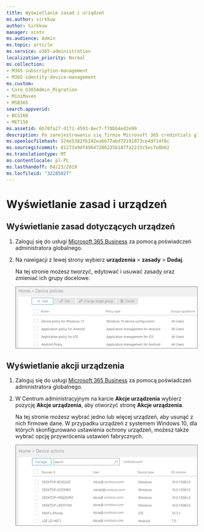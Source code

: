 ```yaml
---
title: Wyświetlanie zasad i urządzeń
ms.author: sirkkuw
author: Sirkkuw
manager: scotv
ms.audience: Admin
ms.topic: article
ms.service: o365-administration
localization_priority: Normal
ms.collection:
- M365-subscription-management
- M365-identity-device-management
ms.custom:
- Core_O365Admin_Migration
- MiniMaven
- MSB365
search.appverid:
- BCS160
- MET150
ms.assetid: 6b70fa27-d171-4593-8ecf-f78bb4ed2e99
description: Po zarejestrowaniu się firmie Microsoft 365 credintials globalnego administratora, zobacz urządzenia polityk i działań.
ms.openlocfilehash: 524e5382fb242ea6b77abd72191073ce4df14f0c
ms.sourcegitcommit: 81273a9df49647286235b187fa2213c5ec7e8b62
ms.translationtype: MT
ms.contentlocale: pl-PL
ms.lasthandoff: 04/23/2019
ms.locfileid: "32285827"
---
```

# <a name="view-policies-and-devices"></a>Wyświetlanie zasad i urządzeń

## <a name="view-device-policies"></a>Wyświetlanie zasad dotyczących urządzeń

1. Zaloguj się do usługi [Microsoft 365 Business](https://portal.office.com) za pomocą poświadczeń administratora globalnego. 
    
2. Na nawigacji z lewej strony wybierz **urządzenia** \> **zasady** \> **Dodaj**.
    
    Na tej stronie możesz tworzyć, edytować i usuwać zasady oraz zmieniać ich grupy docelowe.
    
    ![Screenshot of the Policies page](media/27ebb1d3-d04b-4221-a13f-8583045b5077.png)
  
## <a name="view-device-actions"></a>Wyświetlanie akcji urządzenia

1. Zaloguj się do usługi [Microsoft 365 Business](https://portal.office.com) za pomocą poświadczeń administratora globalnego. 
    
2. W Centrum administracyjnym na karcie **Akcje urządzenia** wybierz pozycję **Akcje urządzenia**, aby otworzyć stronę **Akcje urządzenia**. 
    
    Na tej stronie możesz wybrać jedno lub więcej urządzeń, aby usunąć z nich firmowe dane. W przypadku urządzeń z systemem Windows 10, dla których skonfigurowano ustawienia ochrony urządzeń, możesz także wybrać opcję przywrócenia ustawień fabrycznych.
    
    ![Device actions page.](media/6d2ad0c4-9c96-4489-ab93-c4e38e317d45.PNG)
  
  


